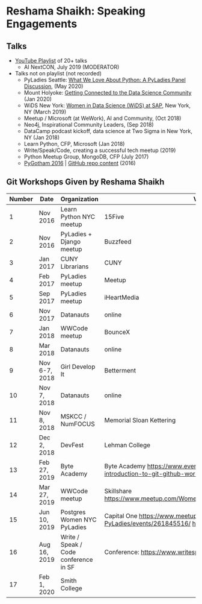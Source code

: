 # Reshama Shaikh: Speaking Engagements

## Talks
- [YouTube Playlist](https://www.youtube.com/playlist?list=PLBKcU7Ik-ir84cthbsQ_zU72sG-zUnEQn) of 20+ talks
  - AI NextCON, July 2019 (MODERATOR)
- Talks not on playlist (not recorded)
  - PyLadies Seattle: [What We Love About Python: A PyLadies Panel Discussion](https://www.meetup.com/Seattle-PyLadies/events/270466637/), (May 2020)  
  - Mount Holyoke: [Getting Connected to the Data Science Community](https://events.mtholyoke.edu/event/computer_science) (Jan 2020)
  - WiDS New York: [Women in Data Science (WiDS) at SAP](https://www.widsconference.org/regional-events.html), New York, NY  (March 2019)
  - Meetup / Microsoft (at WeWork), AI and Community, (Oct 2018)
  - Neo4j, Inspirational Community Leaders, (Sep 2018)
  - DataCamp podcast kickoff, data science at Two Sigma in New York, NY (Jan 2018)  
  - Learn Python, CFP, Microsoft (Jan 2018)
  - Write/Speak/Code, creating a successful tech meetup (2019)
  - Python Meetup Group, MongoDB, CFP  (July 2017)
  - [PyGotham 2016](https://2016.pygotham.org/talks/296/beginner-pythonistas-sett/)  | [GitHub repo content](https://github.com/reshamas/pygotham-2016) (2016)


## Git Workshops Given by Reshama Shaikh

| Number | Date          | Organization                          | Venue                                                                                                                |
|--------|---------------|---------------------------------------|----------------------------------------------------------------------------------------------------------------------|
| 1      | Nov 2016      | Learn Python NYC meetup               | 15Five                                                                                                               |
| 2      | Nov 2016      | PyLadies + Django meetup              | Buzzfeed                                                                                                             |
| 3      | Jan 2017      | CUNY Librarians                       | CUNY                                                                                                                 |
| 4      | Feb 2017      | PyLadies meetup                       | Meetup                                                                                                               |
| 5      | Sep 2017      | PyLadies meetup                       | iHeartMedia                                                                                                          |
| 6      | Nov 2017      | Datanauts                             | online                                                                                                               |
| 7      | Jan 2018      | WWCode meetup                         | BounceX                                                                                                              |
| 8      | Mar 2018      | Datanauts                             | online                                                                                                               |
| 9      | Nov 6-7, 2018 | Girl Develop It                       | Betterment                                                                    |
| 10     | Nov 7, 2018   | Datanauts                             | online                                                                        |
| 11     | Nov 8, 2018   | MSKCC / NumFOCUS                      | Memorial Sloan Kettering                                                      |
| 12     | Dec 2, 2018   | DevFest                               | Lehman College                                                                |
| 13     | Feb 27, 2019  | Byte Academy                   | Byte Academy https://www.eventbrite.com/e/getting-git-introduction-to-git-github-workshop-tickets-54662015560 |
| 14     | Mar 27, 2019  | WWCode meetup                         | Skillshare https://www.meetup.com/WomenWhoCodeNYC/events/258939123/           |
| 15     | Jun 10, 2019  | Postgres Women  NYC PyLadies          | Capital One https://www.meetup.com/NYC-PyLadies/events/261845516/ http://meetu.ps/e/GPbHk/1wpWZ/a    |
| 16     | Aug 16, 2019  | Write / Speak / Code conference in SF | Conference: https://www.writespeakcode.com/2019/program         |
| 17     | Feb 1, 2020   | Smith College                  |                                                                        |
